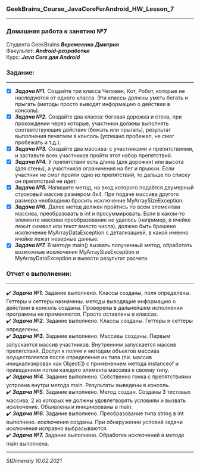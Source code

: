 ### GeekBrains_Course_JavaCoreForAndroid_HW_Lesson_7
---
### Домашняя работа к занятию №7
Студента GeekBrains ***Веремеенко Дмитрия***    
Факультет: ***Android-разработки***    
Курс: ***Java Core для Android***    
### Задание:
---
- [X] ***Задача №1.***	Создайте три класса Человек, Кот, Робот, которые не наследуются от одного класса. Эти классы должны уметь бегать и прыгать (методы просто выводят информацию о действии в консоль).    
- [X] ***Задача №2.***	Создайте два класса: беговая дорожка и стена, при прохождении через которые, участники должны выполнять соответствующие действия (бежать или прыгать), результат выполнения печатаем в консоль (успешно пробежал, не смог пробежать и т.д.).    
- [X] ***Задача №3.***	Создайте два массива: с участниками и препятствиями, и заставьте всех участников пройти этот набор препятствий.    
- [X] ***Задача №4.***	У препятствий есть длина (для дорожки) или высота (для стены), а участников ограничения на бег и прыжки. Если участник не смог пройти одно из препятствий, то дальше по списку он препятствий не идет.    
- [X] ***Задача №5.***	Напишите метод, на вход которого подаётся двумерный строковый массив размером 4х4. При подаче массива другого размера необходимо бросить исключение MyArraySizeException.    
- [X] ***Задача №6.***	Далее метод должен пройтись по всем элементам массива, преобразовать в int и просуммировать. Если в каком-то элементе массива преобразование не удалось (например, в ячейке лежит символ или текст вместо числа), должно быть брошено исключение MyArrayDataException с детализацией, в какой именно ячейке лежат неверные данные.    
- [X] ***Задача №7.***	В методе main() вызвать полученный метод, обработать возможные исключения MyArraySizeException и MyArrayDataException и вывести результат расчета.    
     
### Отчет о выполнении:
---    
:heavy_check_mark: ***Задача №1.***	Задание выполнено. Классы созданы, поля определены. Геттеры и сеттеры назначены.
методы выводящие информацию о действии в консоль созданы. Проверены в дальнейшем исполнении программы не применяются.
Просто оставлены в классах.    
:heavy_check_mark: ***Задача №2.***	Задание выполнено. Классы созданы. Геттеры и сеттеры определены.    
:heavy_check_mark: ***Задача №3.***	Задание выполнено. Массивы созданы. Первым запускается массив участников.
Внутренним запускается массив препятствий. Доступ к полям и методам объектов массива осуществляется после определения 
их типа (т.к. массив инициализирован как Object[]) с применением метода instanceof и приведением потом каждого элемента
массива к своему типу.     
:heavy_check_mark: ***Задача №4.***	Задание выполнено. Собственно гонка с препятствиями устроена внутри метода main. 
Результаты выведены в консоль.    
:heavy_check_mark: ***Задача №5.***	Задание выполнено. Метод создан. Созданы 3 тестовых массива, 2 из которых не должны
удовлетворять условиям и вызвать исключение. Объявлены и инициированы в main.       
:heavy_check_mark: ***Задача №6.***	Задание выполнено. Преобразование типа string в int выполнено. исключения созданы.
При обнаружении условий задачи исключения исправно выбрасываются.       
:heavy_check_mark: ***Задача №7.***	Задание выполнено. Обработка исключений в методе main выполнена.      

---   

*StDimensiy 10.02.2021*
